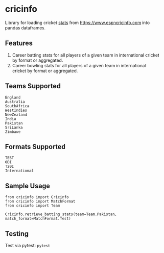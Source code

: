 # cricinfo

Library for loading cricket [stats](https://stats.espncricinfo.com/ci/engine/stats/index.html) from https://www.espncricinfo.com into pandas dataframes.

## Features

1. Career batting stats for all players of a given team in international cricket by format or aggregated.
2. Career bowling stats for all players of a given team in international cricket by format or aggregated.

## Teams Supported
```
England
Australia
SouthAfrica
WestIndies
NewZealand
India
Pakistan
SriLanka
Zimbawe
```

## Formats Supported
```
TEST
ODI
T20I
International
```

## Sample Usage
```
from cricinfo import Cricinfo
from cricinfo import MatchFormat
from cricinfo import Team

Cricinfo.retrieve_batting_stats(team=Team.Pakistan, match_format=MatchFormat.Test)
```

## Testing
Test via pytest: `pytest`